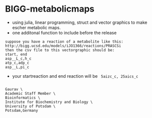 # BIGG-metabolicmaps

- using julia, linear programming, struct and vector graphics to make escher metabolic maps. 
- one additonal function to include before the release
```
suppose you have a reaction of a metabolite like this:
http://bigg.ucsd.edu/models/iJO1366/reactions/PRASCSi
then the csv file to this vectorgraphic should be:
start, end
asp__L_c,h_c
atp_c,adp_c
asp__L,pi_c
```
 - your startreaction and end reaction will be ``` 5aizc_c, 25aics_c```
```

Gaurav \
Academic Staff Member \
Bioinformatics \
Institute for Biochemistry and Biology \
University of Potsdam \
Potsdam,Germany
